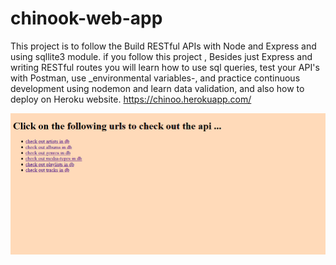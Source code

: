 # chinook-web-app

This project is to follow the Build RESTful APIs with Node and Express and using sqllite3 module. if you follow this project , Besides just Express and writing RESTful routes you will learn how to use sql queries, test your API's with Postman, use \_environmental variables-, and practice continuous development using nodemon and learn data validation, and also how to deploy on Heroku website.
https://chinoo.herokuapp.com/

![Image description](https://github.com/Rashaali84/restful-chinook/blob/master/chinook.png)
